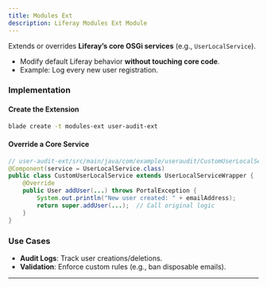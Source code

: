```yaml
---
title: Modules Ext
description: Liferay Modules Ext Module
---
```


Extends or overrides **Liferay’s core OSGi services** (e.g., `UserLocalService`).

- Modify default Liferay behavior **without touching core code**.
- Example: Log every new user registration.

### Implementation

#### Create the Extension

```bash
blade create -t modules-ext user-audit-ext
```

#### Override a Core Service

```java
// user-audit-ext/src/main/java/com/example/useraudit/CustomUserLocalService.java
@Component(service = UserLocalService.class)
public class CustomUserLocalService extends UserLocalServiceWrapper {
    @Override
    public User addUser(...) throws PortalException {
        System.out.println("New user created: " + emailAddress);
        return super.addUser(...);  // Call original logic
    }
}
```

### Use Cases

- **Audit Logs**: Track user creations/deletions.
- **Validation**: Enforce custom rules (e.g., ban disposable emails).

---
